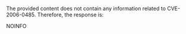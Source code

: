 The provided content does not contain any information related to CVE-2006-0485. Therefore, the response is:

NOINFO
